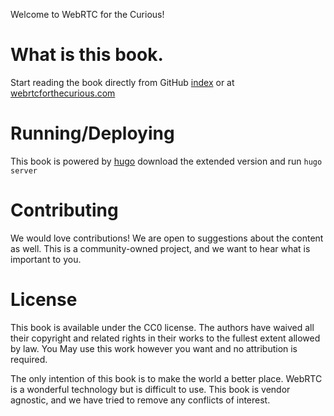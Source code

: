 Welcome to WebRTC for the Curious!

# What is this book.

Start reading the book directly from GitHub [index](content/_index.md) or at [webrtcforthecurious.com](https://webrtcforthecurious.com)

# Running/Deploying

This book is powered by [hugo](https://github.com/gohugoio/hugo) download the extended version and run `hugo server`

# Contributing

We would love contributions! We are open to suggestions about the content as well. This is a community-owned project, and we want to hear what is important to you.

# License

This book is available under the CC0 license. The authors have waived all their copyright and related rights in their works to the fullest extent allowed by law. You May use this work however you want and no attribution is required.

The only intention of this book is to make the world a better place. WebRTC is a wonderful technology but is difficult to use. This book is vendor agnostic, and we have tried to remove any conflicts of interest.
